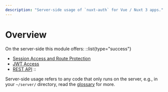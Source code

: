 ```yaml
---
description: "Server-side usage of `nuxt-auth` for Vue / Nuxt 3 apps."
---
```


# Overview

On the server-side this module offers:
::list{type="success"}
- [Session Access and Route Protection](/nuxt-auth/server-side/session-access-and-route-protection)
- [JWT Access](/nuxt-auth/server-side/jwt-access)
- [REST API](/nuxt-auth/server-side/rest-api)
::

Server-side usage refers to any code that only runs on the server, e.g., in your `~/server/` directory, read the [glossary](/nuxt-auth/resources/glossary) for more.

